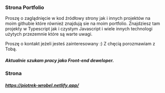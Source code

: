 ### Strona Portfolio

Proszę o zaglądnięcie w kod źródłowy strony jak i innych projektów na moim githubie które również znajdują sie na moim portfolio.
Znajdziesz tam projekty w Typescript jak i czystym Javascript i wiele innych technologi użytych przezemnie które są warte uwagi.

Proszę o kontakt jeżeli jesteś zainteresowany :) Z chęcią porozmawiam z Tobą.

##### Aktualnie szukam pracy jako Front-end deweloper.
### Strona
##### https://piotrek-wrobel.netlify.app/
